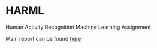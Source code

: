 # HARML
Human Activity Recognition Machine Learning Assignment

Main report can be found [here](https://github.com/Eynowd/HARML/blob/master/HAR-ML_Assignment.md)
